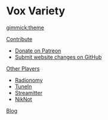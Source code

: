 <!-- Name of your wiki -- Do NOT remove the leading `#` character.  -->

# Vox Variety

<!-- Default theme -- (Read: http://dynalon.github.io/mdwiki/#!customizing.md#Theme_chooser) -->

[gimmick:theme](paper)

<!-- Navigation -- (Read: http://dynalon.github.io/mdwiki/#!quickstart.md#Adding_a_navigation) -->

[Contribute]()

  * [Donate on Patreon](https://www.patreon.com/voxvariety)
  * [Submit website changes on GitHub](https://github.com/TeamVoxive/teamvoxive.github.io/fork)

[Other Players]()

  * [Radionomy](http://radionomy.com/en/radio/voxvariety/index)
  * [TuneIn](http://tunein.com/radio/Vox-Variety-s244928/)
  * [Streamitter](http://www.streamitter.com/vox-variety-1657.php)
  * [NikNot](http://niknot.com/stations/vox-variety/)
  
[Blog](pages/blog.md)
